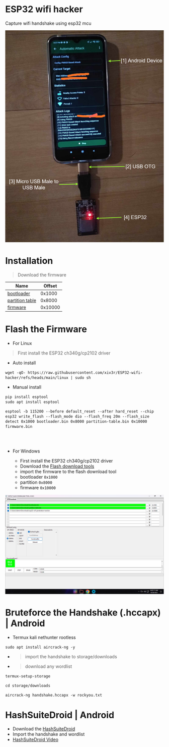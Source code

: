 # ESP32 wifi hacker

Capture wifi handshake using esp32 mcu

<img src="https://github.com/xiv3r/ESP32-wifi-hacker/blob/main/esp32_1.png">


# Installation
> Download the firmware

| Name            | Offset |
|-----------------|--------|
| [bootloader](https://raw.githubusercontent.com/xiv3r/ESP32-wifi-hacker/refs/heads/main/bin/bootloader.bin)      | 0x1000 |
| [partition table](https://raw.githubusercontent.com/xiv3r/ESP32-wifi-hacker/refs/heads/main/bin/partition-table.bin) | 0x8000 |
| [firmware](https://raw.githubusercontent.com/xiv3r/ESP32-wifi-hacker/refs/heads/main/bin/firmware.bin)        | 0x10000|

# Flash the Firmware

- For Linux
> First install the ESP32 ch340g/cp2102 driver
  - Auto install
```
wget -qO- https://raw.githubusercontent.com/xiv3r/ESP32-wifi-hacker/refs/heads/main/linux | sudo sh
```
  - Manual install
```
pip install esptool
sudo apt install esptool
```
```
esptool -b 115200 --before default_reset --after hard_reset --chip esp32 write_flash --flash_mode dio --flash_freq 20m --flash_size detect 0x1000 bootloader.bin 0x8000 partition-table.bin 0x10000 firmware.bin
```

<br><br>

- For Windows

  - First install the ESP32 ch340g/cp2102 driver
  - Download the [Flash download tools](https://github.com/xiv3r/ESP32-wifi-hacker/releases/download/Flasher/flash_download_tool.zip)
  - import the firmware to the flash download tool
  - bootloader `0x1000`
  - partition  `0x8000`
  - firmware   `0x10000`

<img src="https://github.com/xiv3r/ESP32-wifi-hacker/blob/main/esp32_win.png">

# Bruteforce the Handshake (.hccapx) | Android
- Termux kali nethunter rootless
```
sudo apt install aircrack-ng -y
```
- > import the handshake to storage/downloads
- > download any wordlist
```
termux-setup-storage
```
```
cd storage/downloads
```
```
aircrack-ng handshake.hccapx -w rockyou.txt
```

# HashSuiteDroid | Android

- Download the [HashSuiteDroid](https://github.com/xiv3r/ESP32-wifi-hacker/releases/download/Flasher/HashSuiteDroid_1_6.apk)
- Import the handshake and wordlist
- [HashSuiteDroid Video](https://github.com/xiv3r/ESP32-wifi-hacker/releases/download/Flasher/HashSuiteDroid.mp4)


